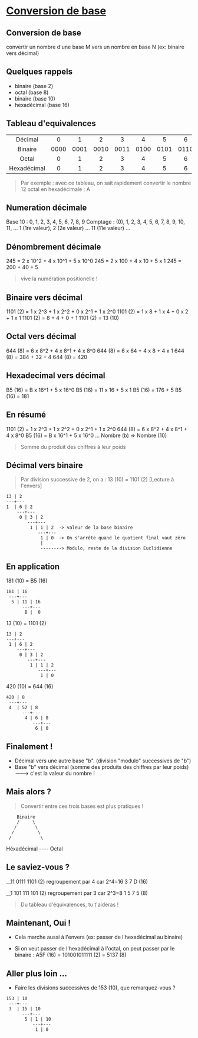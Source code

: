 # [Conversion de base](https://www.youtube.com/watch?v=RdBNK43JK5c)

## Conversion de base

convertir un nombre d'une base M vers un nombre en base N (ex: binaire vers décimal)

## Quelques rappels

* binaire (base 2)
* octal (base 8)
* binaire (base 10)
* hexadécimal (base 16)

## Tableau d'equivalences

|          |    |    |    |    |    |    |    |    |    |    |    |    |    |    |    |    |
:-:        |:-: |:-: |:-: |:-: |:-: |:-: |:-: |:-: |:-: |:-: |:-: |:-: |:-: |:-: |:-: |:-: |
Décimal    |0   |1   |2   |3   |4   |5   |6   |7   |8   |9   |10  |11  |12  |13  |14  |15  |
Binaire    |0000|0001|0010|0011|0100|0101|0110|0111|1000|1001|1010|1011|1100|1101|1110|1111|
Octal      |0   |1   |2   |3   |4   |5   |6   |7   |10  |11  |12  |13  |14  |15  |16  |17  |
Hexadécimal|0   |1   |2   |3   |4   |5   |6   |7   |8   |9   |A   |B   |C   |D   |E   |F   |

> Par exemple : avec ce tableau, on sait rapidement convertir le nombre 12 octal en hexadécimale : A

## Numeration décimale

Base 10 : 0, 1, 2, 3, 4, 5, 6, 7, 8, 9
Comptage : (0), 1, 2, 3, 4, 5, 6, 7, 8, 9, 10, 11, ...
                1 (1re valeur), 2 (2e valeur) ... 11 (11e valeur) ...

## Dénombrement décimale

245 = 2 x 10^2 + 4 x 10^1 + 5 x 10^0
245 = 2 x 100  + 4 x 10   + 5 x 1
245 = 200      + 40       + 5

> vive la numération positionelle !

## Binaire vers décimal

1101 (2) = 1 x 2^3 + 1 x 2^2 + 0 x 2^1 + 1 x 2^0
1101 (2) = 1 x 8   + 1 x 4   + 0 x 2   + 1 x 1
1101 (2) = 8       + 4       + 0       + 1
1101 (2) = 13 (10)

## Octal vers décimal

644 (8) = 6 x 8^2 + 4 x 8^1 + 4 x 8^0
644 (8) = 6 x 64  + 4 x 8   + 4 x 1
644 (8) = 384     + 32      + 4
644 (8) = 420

## Hexadecimal vers décimal

B5 (16) = B x 16^1 + 5 x 16^0
B5 (16) = 11 x 16  + 5 x 1
B5 (16) = 176      + 5
B5 (16) = 181

## En résumé

1101 (2) = 1 x 2^3 + 1 x 2^2 + 0 x 2^1 + 1 x 2^0
644 (8) = 6 x 8^2 + 4 x 8^1 + 4 x 8^0
B5 (16) = B x 16^1 + 5 x 16^0
...
Nombre (b) => Nombre (10)

> Somme du produit des chiffres à leur poids

## Décimal vers binaire

> Par division successive de 2, on a : 13 (10) = 1101 (2) [Lecture à l'envers]

```
13 | 2
---+---
1  | 6 | 2
    ---+---
     0 | 3 | 2
        ---+---
         1 | 1 | 2  -> valeur de la base binaire
            ---+---
             1 | 0  -> On s'arrête quand le quotient final vaut zéro
             |
             --------> Modulo, reste de la division Euclidienne
```

## En application

181 (10) = B5 (16)
```
181 | 16
 ---+---
  5 | 11 | 16
      ---+---
       B |  0
```

13 (10) = 1101 (2)
```
13 | 2
---+---
 1 | 6 | 2
    ---+---
     0 | 3 | 2
        ---+---
         1 | 1 | 2
            ---+---
             1 | 0
```

420 (10) = 644 (16)
```
420 | 8
 ---+---
 4  | 52 | 8
      ---+---
       4 | 6 | 8
          ---+---
           6 | 0
```

## Finalement !

* Décimal vers une autre base "b".
(division "modulo" successives de "b")
* Base "b" vers décimal
(somme des produits des chiffres par leur poids) ---> c'est la valeur du nombre !

## Mais alors ?

> Convertir entre ces trois bases est plus pratiques !

        Binaire
        /     \
       /       \
      /         \
     /           \
Héxadécimal ---- Octal

## Le saviez-vous ?

__11 0111 1101 (2)
regroupement par 4 car 2^4=16
   3    7    D (16)

__1 101 111 101 (2)
regroupement par 3 car 2^3=8
  1   5   7   5 (8)

  > Du tableau d'équivalences, tu t'aideras !

## Maintenant, Oui !

* Cela marche aussi à l'envers
(ex: passer de l'hexadécimal au binaire)

* Si on veut passer de l'hexadécimal à l'octal, on peut passer par le binaire :
A5F (16) = 101001011111 (2) = 5137 (8)

## Aller plus loin ...

* Faire les divisions successives de 153 (10), que remarquez-vous ?
```
153 | 10
 ---+---
 3  | 15 | 10
      ---+---
       5 | 1 | 10
          ---+---
           1 | 0
```